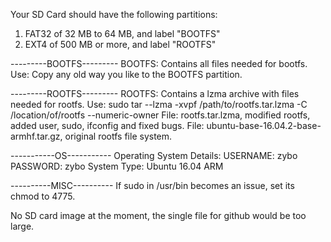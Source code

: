 Your SD Card should have the following partitions:

1. FAT32 of 32 MB to 64 MB, and label "BOOTFS"
2. EXT4 of 500 MB or more, and label "ROOTFS"

---------BOOTFS---------
BOOTFS: Contains all files needed for bootfs.
Use: Copy any old way you like to the BOOTFS partition.

---------ROOTFS---------
ROOTFS: Contains a lzma archive with files needed for rootfs.
Use: sudo tar --lzma -xvpf /path/to/rootfs.tar.lzma -C /location/of/rootfs --numeric-owner
File: rootfs.tar.lzma, modified rootfs, added user, sudo, ifconfig and fixed bugs.
File: ubuntu-base-16.04.2-base-armhf.tar.gz, original rootfs file system.

-----------OS-----------
Operating System Details:
USERNAME: zybo
PASSWORD: zybo
System Type: Ubuntu 16.04 ARM

----------MISC----------
If sudo in /usr/bin becomes an issue, set its chmod to 4775.

No SD card image at the moment, the single file for github would
be too large.